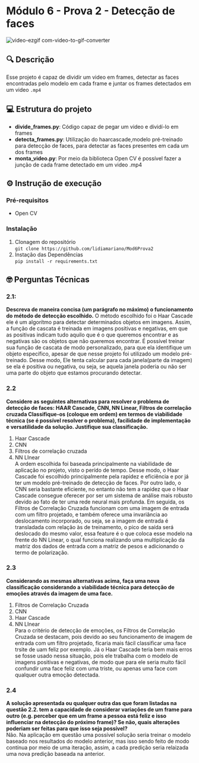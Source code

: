 # Módulo 6 - Prova 2 - Detecção de faces 
![video-ezgif com-video-to-gif-converter](https://github.com/lidiamariano/Mod6Prova2/assets/123901342/7488f338-bea5-4962-bbe1-f4d36708669a)
## 🔍 Descrição
Esse projeto é capaz de dividir um video em frames, detectar as faces encontradas pelo modelo em cada frame e juntar os frames detectados em um video `.mp4`
## 💻 Estrutura do projeto
- **divide_frames.py**: Código capaz de pegar um video e dividí-lo em frames
- **detecta_frames.py**: Utilização do haarcascade,modelo pré-treinado para detecção de faces, para detectar as faces presentes em cada um dos frames
- **monta_video.py**: Por meio da biblioteca Open CV é possível fazer a junção de cada frame detectado em um video .mp4
## ⚙️ Instrução de execução
### Pré-requisitos
- Open CV
### Instalação
1) Clonagem do repositório <br/>
`git clone https://github.com/lidiamariano/Mod6Prova2`
2) Instação das Dependências <br/>
`pip install -r requirements.txt`

## 🤓 Perguntas Técnicas
### 2.1:
**Descreva de maneira concisa (um parágrafo no máximo) o funcionamento do método de detecção escolhido.**
O método escolhido foi o Haar Cascade ele é um algorítmo para detectar determinados objetos em imagens. Assim, a função de cascata é treinada em imagens positivas e negativas, em que as positivas indicam tudo aquilo que é o que queremos encontrar e as negativas são os objetos que não queremos encontrar. É possível treinar sua função de cascata de modo personalizado, para que ela identifique um objeto específico, apesar de que nesse projeto foi utilizado um modelo pré-treinado. Desse modo, Ele tenta calcular para cada janela(parte da imagem)  se ela é positiva ou negativa, ou seja, se aquela janela poderia ou não ser uma parte do objeto que estamos procurando detectar.
### 2.2
**Considere as seguintes alternativas para resolver o problema de detecção de faces: HAAR Cascade, CNN, NN Linear, Filtros de correlação cruzada
Classifique-os (coloque em ordem) em termos de viabilidade técnica (se é possível resolver o problema), facilidade de implementação e versatilidade da solução. Justifique sua classificação.**
1) Haar Cascade
2) CNN
3) Filtros de correlação cruzada
4) NN LInear<br/>
A ordem escolhida foi baseada principalmente na viabilidade de aplicação no projeto, visto o perído de tempo. Desse modo, o Haar Cascade foi escolhido principalmente pela rapidez e eficiência e por já ter um modelo pré-treinado de detecção de faces. Por outro lado, o CNN seria bastante eficiente, no entanto não tem a rapidez que o Haar Cascade consegue oferecer por ser um sistema de análise mais robusto devido ao fato de ter uma rede neural mais profunda. Em seguida, os Filtros de Correlação Cruzada funcionam com uma imagem de entrada com um filtro projetado, e também oferece uma invariância ao deslocamento incorporado, ou seja, se a imagem de entrada é transladada com relação às de treinamento, o pico de saída será deslocado do mesmo valor, essa feature é o que coloca esse modelo na frente do NN Linear, o qual funciona realizando uma multiplicação da matriz dos dados de entrada com a matriz de pesos e adicionando o termo de polarização.
### 2.3
**Considerando as mesmas alternativas acima, faça uma nova classificação considerando a viabilidade técnica para detecção de emoções através da imagem de uma face.**
1) Filtros de Correlação Cruzada
2) CNN
3) Haar Cascade
4) NN LInear<br/>
Para o critério de detecção de emoções, os Filtros de Correlação Cruzada se destacam, pois devido ao seu funcionamento de imagem de entrada com um filtro projetado, ficaria mais fácil classificar uma face trsite de uam feliz por exemplo. Já o Haar Cascade teria bem mais erros se fosse usado nessa situação, pois ele trabalha com o modelo de imagens positivas e negativas, de modo que para ele seria muito fácil confundir uma face feliz com uma triste, ou apenas uma face com qualquer outra emoção detectada.
### 2.4
**A solução apresentada ou qualquer outra das que foram listadas na questão 2.2. tem a capacidade de considerar variações de um frame para outro (e.g. perceber que em um frame a pessoa está feliz e isso influenciar na detecção do próximo frame)? Se não, quais alterações poderiam ser feitas para que isso seja possível?**<br/>
Não. Na aplicação em questão uma possível solução seria treinar o modelo baseado nos resultados do modelo anterior, mas isso sendo feito de modo contínua por meio de uma iteração, assim, a cada predição seria relaizada uma nova predição baseada na anterior.

